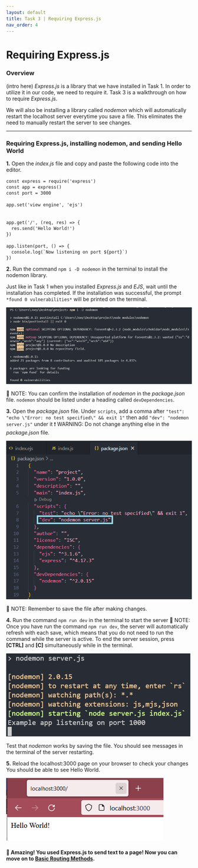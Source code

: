 ```yaml
---
layout: default
title: Task 3 | Requiring Express.js
nav_order: 4
---
```


# Requiring Express.js
### Overview
(intro here)
*Express.js* is a library that we have installed in Task 1. In order to utilize it in our code, we need to require it.
Task 3 is a walkthrough on how to require *Express.js*. 

We will also be installing a library called *nodemon* which will
automatically restart the localhost server everytime you save a file. This eliminates the need to manually restart the
server to see changes.

---

### Requiring Express.js, installing nodemon, and sending Hello World

**1.** Open the *index.js* file and copy and paste the following code into the editor.
```
const express = require('express')
const app = express()
const port = 3000

app.set('view engine', 'ejs')


app.get('/', (req, res) => {
  res.send('Hello World!')
})

app.listen(port, () => {
  console.log(`Now listening on port ${port}`)
})
```

**2.** Run the command `npm i -D nodemon` in the terminal to install the nodemon library.

Just like in Task 1 when you installed *Express.js* and *EJS*, wait until the installation has completed. 
If the installation was successful, the prompt `*found 0 vulnerabilities*` will be printed on the terminal.


![Screenshot of nodemon installation in the terminal](../assets/images/task-3-nodemon-install.png)


💭 NOTE: You can confirm the installation of *nodemon* in the *package.json* file. `nodemon` should be listed under
a heading called `devDependencies`.

**3.** Open the *package.json* file. Under `scripts`, add a comma after `"test": "echo \"Error: no test specified\" && exit 1"` then add `"dev": "nodemon server.js"` under it
❗ WARNING: Do not change anything else in the *package.json* file.


![Screenshot of package.json with nodemon listed](../assets/images/task-3-nodemon-package-json.png)


💭 NOTE: Remember to save the file after making changes.

**4.** Run the command `npm run dev` in the terminal to start the server
💭 NOTE: Once you have run the command `npm run dev`, the server will automatically refresh with each save, which means
that you do not need to run the command while the server is active. To end the server session, press **[CTRL]** and **[C]** simultaneously
while in the terminal.



![Screenshot of nodemon working in terminal](../assets/images/task-3-nodemon.png)


Test that *nodemon* works by saving the file. You should see messages in the terminal of the server restarting.

**5.** Reload the localhost:3000 page on your browser to check your changes
You should be able to see Hello World.


![Screenshot of Hello World in browser](../assets/images/task-3-hello-world.png)


#### 🥳 Amazing! You used Express.js to send text to a page! Now you can move on to [Basic Routing Methods](step-4.md). 

